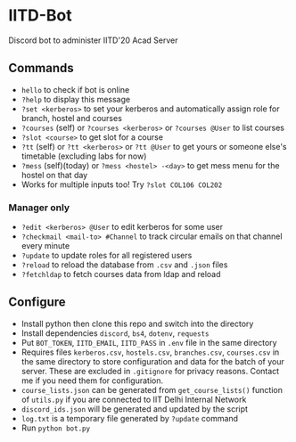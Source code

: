 # IITD-Bot

Discord bot to administer IITD'20 Acad Server

## Commands
* `hello` to check if bot is online
* `?help` to display this message
* `?set <kerberos>` to set your kerberos and automatically assign role for branch, hostel and courses
* `?courses` (self) or `?courses <kerberos>` or `?courses @User` to list courses
* `?slot <course>` to get slot for a course
* `?tt` (self) or `?tt <kerberos>` or `?tt @User` to get yours or someone else's timetable (excluding labs for now)
* `?mess` (self)(today) or `?mess <hostel> -<day>` to get mess menu for the hostel on that day
* Works for multiple inputs too! Try `?slot COL106 COL202`

### Manager only
* `?edit <kerberos> @User` to edit kerberos for some user
* `?checkmail <mail-to> #Channel` to track circular emails on that channel every minute
* `?update` to update roles for all registered users
* `?reload` to reload the database from `.csv` and `.json` files
* `?fetchldap` to fetch courses data from ldap and reload

## Configure
* Install python then clone this repo and switch into the directory
* Install dependencies `discord`, `bs4`, `dotenv`, `requests`
* Put `BOT_TOKEN`, `IITD_EMAIL`, `IITD_PASS` in `.env` file in the same directory
* Requires files `kerberos.csv`, `hostels.csv`, `branches.csv`, `courses.csv` in the same directory to store configuration and data for the batch of your server. These are excluded in `.gitignore` for privacy reasons. Contact me if you need them for configuration.
* `course_lists.json` can be generated from `get_course_lists()` function of `utils.py` if you are connected to IIT Delhi Internal Network
* `discord_ids.json` will be generated and updated by the script
* `log.txt` is a temporary file generated by `?update` command
* Run `python bot.py`